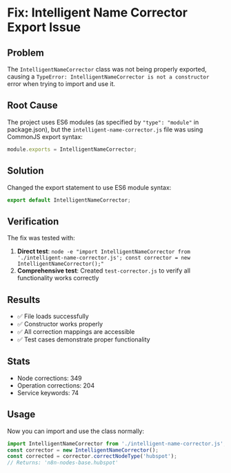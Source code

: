 # Fix: Intelligent Name Corrector Export Issue

## Problem
The `IntelligentNameCorrector` class was not being properly exported, causing a `TypeError: IntelligentNameCorrector is not a constructor` error when trying to import and use it.

## Root Cause
The project uses ES6 modules (as specified by `"type": "module"` in package.json), but the `intelligent-name-corrector.js` file was using CommonJS export syntax:

```javascript
module.exports = IntelligentNameCorrector;
```

## Solution
Changed the export statement to use ES6 module syntax:

```javascript
export default IntelligentNameCorrector;
```

## Verification
The fix was tested with:

1. **Direct test**: `node -e "import IntelligentNameCorrector from './intelligent-name-corrector.js'; const corrector = new IntelligentNameCorrector();"`
2. **Comprehensive test**: Created `test-corrector.js` to verify all functionality works correctly

## Results
- ✅ File loads successfully
- ✅ Constructor works properly  
- ✅ All correction mappings are accessible
- ✅ Test cases demonstrate proper functionality

## Stats
- Node corrections: 349
- Operation corrections: 204  
- Service keywords: 74

## Usage
Now you can import and use the class normally:

```javascript
import IntelligentNameCorrector from './intelligent-name-corrector.js';
const corrector = new IntelligentNameCorrector();
const corrected = corrector.correctNodeType('hubspot');
// Returns: 'n8n-nodes-base.hubspot'
```
